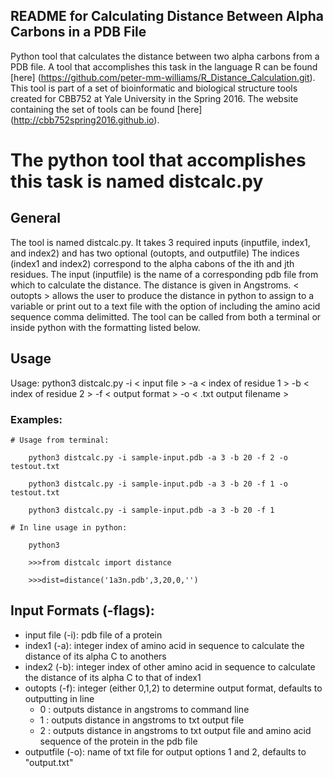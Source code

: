 **README for Calculating Distance Between Alpha Carbons in a PDB File**
---------------------------------------------------------------
Python tool that calculates the distance between two alpha carbons from a PDB file. A tool that accomplishes this task in the language R can be found [here] (https://github.com/peter-mm-williams/R_Distance_Calculation.git). This tool is part of a set of bioinformatic and biological structure tools created for CBB752 at Yale University in the Spring 2016. The website containing the set of tools can be found [here] (http://cbb752spring2016.github.io).

# The python tool that accomplishes this task is named distcalc.py
## General
The tool is named distcalc.py. It takes 3 required inputs (inputfile, index1, and index2) and has two optional (outopts, and outputfile) The indices (index1 and index2) correspond to the alpha cabons of the ith and jth residues. The input (inputfile) is the name of a corresponding pdb file from which to calculate the distance. The distance is given in Angstroms. < outopts > allows the user to produce the distance in python to assign to a variable or print out to a text file with the option of including the amino acid sequence comma delimitted.
The tool can be called from both a terminal or inside python with the formatting listed below.

## Usage

Usage:      python3 distcalc.py -i < input file > -a < index of residue 1 > -b < index of residue 2 > -f < output format > -o < .txt output filename >

### Examples:
```{r NCBI_python, engine="python", highlight=TRUE}
# Usage from terminal:
	
    python3 distcalc.py -i sample-input.pdb -a 3 -b 20 -f 2 -o testout.txt 
     
    python3 distcalc.py -i sample-input.pdb -a 3 -b 20 -f 1 -o testout.txt
        
    python3 distcalc.py -i sample-input.pdb -a 3 -b 20 -f 1
            
# In line usage in python:
  	
    python3 
       		
	>>>from distcalc import distance
	
  	>>>dist=distance('1a3n.pdb',3,20,0,'')
```
## Input Formats (-flags):

 * input file (-i):	pdb file of a protein
 * index1 (-a):		integer index of amino acid in sequence to calculate the distance of its alpha C to anothers
 * index2 (-b):		integer index of other amino acid in sequence to calculate the distance of its alpha C to that of index1
 * outopts (-f): 	integer (either 0,1,2) to determine output format, defaults to outputting in line
 	* 0 : outputs distance in angstroms to command line
 	* 1 : outputs distance in angstroms to txt output file
 	* 2 : outputs distance in angstroms to txt output file and amino acid sequence of the protein in the pdb file
 * outputfile (-o):	name of txt file for output options 1 and 2, defaults to "output.txt"

